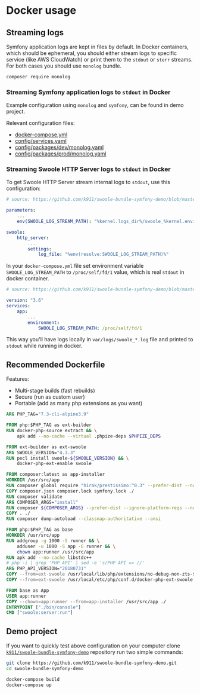 # Docker usage

## Streaming logs

Symfony application logs are kept in files by default. In Docker containers, which should be ephemeral, you should either stream logs to specific service (like AWS CloudWatch) or print them to the `stdout` or `sterr` streams. For both cases you should use `monolog` bundle.

```bash
composer require monolog
```

### Streaming Symfony application logs to `stdout` in Docker

Example configuration using `monolog` and `symfony`, can be found in demo project.

Relevant configuration files:

- [docker-compose.yml](https://github.com/k911/swoole-bundle-symfony-demo/blob/master/docker-compose.yml)
- [config/services.yaml](https://github.com/k911/swoole-bundle-symfony-demo/blob/master/config/services.yaml)
- [config/packages/dev/monolog.yaml](https://github.com/k911/swoole-bundle-symfony-demo/blob/master/config/packages/dev/monolog.yaml)
- [config/packages/prod/monolog.yaml](https://github.com/k911/swoole-bundle-symfony-demo/blob/master/config/packages/prod/monolog.yaml)

### Streaming Swoole HTTP Server logs to `stdout` in Docker

To get Swoole HTTP Server stream internal logs to `stdout`, use this configuration:

```yaml
# source: https://github.com/k911/swoole-bundle-symfony-demo/blob/master/config/packages/swoole.yaml

parameters:
    ...
    env(SWOOLE_LOG_STREAM_PATH): "%kernel.logs_dir%/swoole_%kernel.environment%.log"

swoole:
    http_server:
        ...
        settings:
            log_file: "%env(resolve:SWOOLE_LOG_STREAM_PATH)%"
```

In your `docker-compose.yml` file set environment variable `SWOOLE_LOG_STREAM_PATH` to `/proc/self/fd/1` value, which is real `stdout` in docker container.

```yaml
# source: https://github.com/k911/swoole-bundle-symfony-demo/blob/master/docker-compose.yml

version: "3.6"
services:
    app:
        ...
        environment:
            SWOOLE_LOG_STREAM_PATH: /proc/self/fd/1
```

This way you'll have logs locally in `var/logs/swoole_*.log` file and printed to `stdout` while running in docker.

## Recommended Dockerfile

Features:

- Multi-stage builds (fast rebuilds)
- Secure (run as custom user)
- Portable (add as many php extensions as you want)

```dockerfile
ARG PHP_TAG="7.3-cli-alpine3.9"

FROM php:$PHP_TAG as ext-builder
RUN docker-php-source extract && \
    apk add --no-cache --virtual .phpize-deps $PHPIZE_DEPS

FROM ext-builder as ext-swoole
ARG SWOOLE_VERSION="4.3.3"
RUN pecl install swoole-${SWOOLE_VERSION} && \
    docker-php-ext-enable swoole

FROM composer:latest as app-installer
WORKDIR /usr/src/app
RUN composer global require "hirak/prestissimo:^0.3" --prefer-dist --no-progress --no-suggest --classmap-authoritative --ansi
COPY composer.json composer.lock symfony.lock ./
RUN composer validate
ARG COMPOSER_ARGS="install"
RUN composer ${COMPOSER_ARGS} --prefer-dist --ignore-platform-reqs --no-progress --no-suggest --no-scripts --no-autoloader --ansi
COPY . ./
RUN composer dump-autoload --classmap-authoritative --ansi

FROM php:$PHP_TAG as base
WORKDIR /usr/src/app
RUN addgroup -g 1000 -S runner && \
    adduser -u 1000 -S app -G runner && \
    chown app:runner /usr/src/app
RUN apk add --no-cache libstdc++
# php -i | grep 'PHP API' | sed -e 's/PHP API => //'
ARG PHP_API_VERSION="20180731"
COPY --from=ext-swoole /usr/local/lib/php/extensions/no-debug-non-zts-${PHP_API_VERSION}/swoole.so /usr/local/lib/php/extensions/no-debug-non-zts-${PHP_API_VERSION}/swoole.so
COPY --from=ext-swoole /usr/local/etc/php/conf.d/docker-php-ext-swoole.ini /usr/local/etc/php/conf.d/docker-php-ext-swoole.ini

FROM base as App
USER app:runner
COPY --chown=app:runner --from=app-installer /usr/src/app ./
ENTRYPOINT ["./bin/console"]
CMD ["swoole:server:run"]
```

## Demo project

If you want to quickly test above configuration on your computer clone [`k911/swoole-bundle-symfony-demo`](https://github.com/k911/swoole-bundle-symfony-demo) repository run two simple commands:

```bash
git clone https://github.com/k911/swoole-bundle-symfony-demo.git
cd swoole-bundle-symfony-demo

docker-compose build
docker-compose up
```
